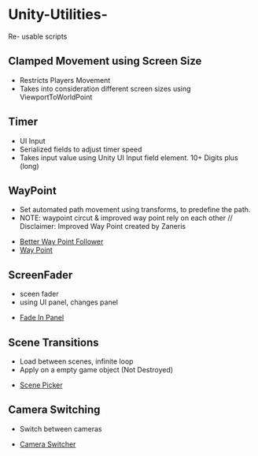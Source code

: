 # Unity-Utilities-
Re- usable scripts

## Clamped Movement using Screen Size 
- Restricts Players Movement 
- Takes into consideration different screen sizes using ViewportToWorldPoint


## Timer 
- UI Input 
- Serialized fields to adjust timer speed
- Takes input value using Unity UI Input field element. 10+ Digits plus (long) 


## WayPoint 

- Set automated path movement using transforms, to predefine the path.
- NOTE:  waypoint circut  & improved way point rely on each other //  
 Disclaimer: Improved Way Point created by Zaneris
 
*  [Better Way Point Follower](BetterWaypointFollower.cs)
* [Way Point](WaypointCircuit.cs)

  
## ScreenFader
  
  - sceen fader 
  - using UI panel, changes panel 
  *  [Fade In Panel](FadeIn.cs)
  
  ## Scene Transitions
  
  - Load between scenes, infinite loop  
  - Apply on a empty game object (Not Destroyed) 
  *  [Scene Picker](ScenePicker.cs)
  
   ## Camera Switching
  
  - Switch between cameras 
 
  
  *  [Camera Switcher](CameraSwitch.cs)
